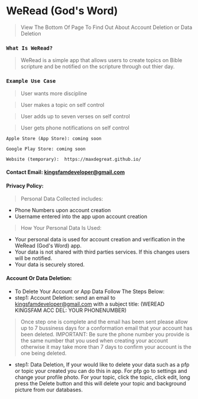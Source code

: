 # WeRead (God's Word)

> View The Bottom Of Page To Find Out About Account Deletion or Data Deletion

  ### `What Is WeRead?`




> WeRead is a simple app that allows users to create topics on Bible scripture and be notified on the scripture through out thier day.
  
  
  ### `Example Use Case`
  
  
  
  > User wants more discipline
  
  > User makes a topic on self control
  
  > User adds up to seven verses on self control
  
  > User gets phone notifications on self control

  ```
  Apple Store (App Store): coming soon

  Google Play Store: coming soon

  Website (temporary):  https://maxdegreat.github.io/
  ```
  
  
  
  #### Contact Email: kingsfamdeveloper@gmail.com
  
  #### Privacy Policy:
  
  >Personal Data Collected includes:
  
  - Phone Numbers upon account creation
  - Username entered into the app upon account creation
  
  > How Your Personal Data Is Used:
  
  - Your personal data is used for account creation and verification in the WeRead (God's Word) app.
  - Your data is not shared with third parties services. If this changes users will be notified.
  - Your data is securely stored.


 #### Account Or Data Deletion:
 - To Delete Your Account or App Data Follow The Steps Below:
 - step1: Account Deletion: send an email to kingsfamdeveloper@gmail.com with a subject title: (WEREAD KINGSFAM ACC DEL: YOUR PHONENUMBER)
 > Once step one is complete and the email has been sent please allow up to 7 bussiness days for a conformation email that your account has been deleted. IMPORTANT: Be sure the phone number you provide is the same number that you used when creating your account otherwise it may take more than 7 days to confirm your account is the one being deleted.
- step1: Data Deletion, If your would like to delete your data such as a pfp or topic your created you can do this in app. For pfp go to settings and change your profile photo. For your topic, click the topic, click edit, long press the Delete button and this will delete your topic and background picture from our databases.
